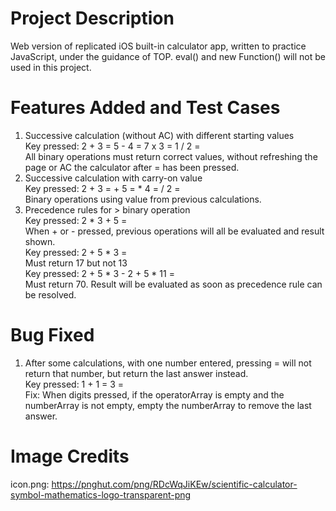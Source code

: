 # Project Description
Web version of replicated iOS built-in calculator app, written to practice 
JavaScript, under the guidance of TOP. eval() and new Function() will not be 
used in this project.  

# Features Added and Test Cases
1) Successive calculation (without AC) with different starting values  
Key pressed: 2 + 3 = 5 - 4 = 7 x 3 = 1 / 2 =  
All binary operations must return correct values, without refreshing the page
or AC the calculator after = has been pressed.  
2) Successive calculation with carry-on value  
Key pressed: 2 + 3 = + 5 = * 4 = / 2 =  
Binary operations using value from previous calculations.  
3) Precedence rules for > binary operation  
Key pressed: 2 * 3 + 5 =  
When + or - pressed, previous operations will all be evaluated and result shown.  
Key pressed: 2 + 5 * 3 =  
Must return 17 but not 13  
Key pressed: 2 + 5 * 3 - 2 + 5 * 11 =  
Must return 70. Result will be evaluated as soon as precedence rule can be 
resolved.

# Bug Fixed
1) After some calculations, with one number entered, pressing = will not return
that number, but return the last answer instead.  
Key pressed: 1 + 1 = 3 =  
Fix: When digits pressed, if the operatorArray is empty and the numberArray is
not empty, empty the numberArray to remove the last answer.

# Image Credits
icon.png: https://pnghut.com/png/RDcWqJiKEw/scientific-calculator-symbol-mathematics-logo-transparent-png